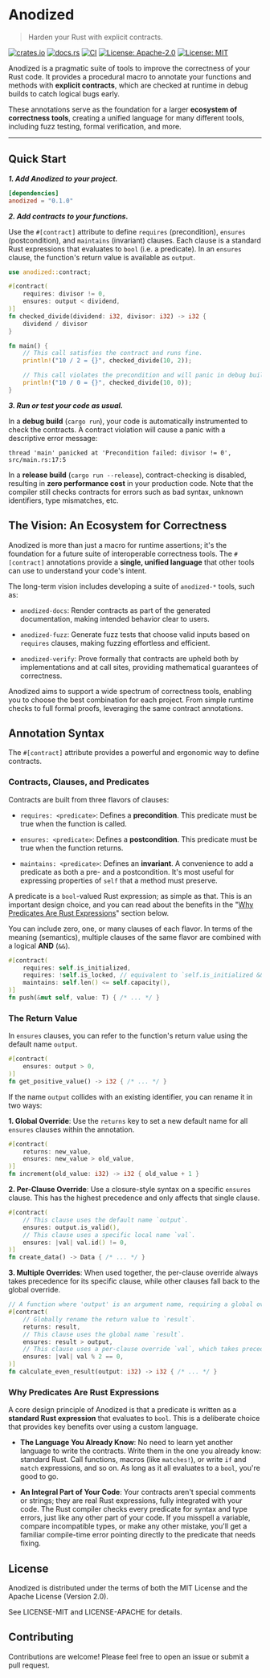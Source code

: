 # Anodized

> Harden your Rust with explicit contracts.

[![crates.io](https://img.shields.io/crates/v/anodized.svg)](https://crates.io/crates/anodized)
[![docs.rs](https://docs.rs/anodized/badge.svg)](https://docs.rs/anodized)
[![CI](https://github.com/mkovaxx/anodized/actions/workflows/ci.yml/badge.svg)](https://github.com/mkovaxx/anodized/actions/workflows/ci.yml)
[![License: Apache-2.0](https://img.shields.io/badge/license-MIT-blue.svg)](https://github.com/mkovaxx/anodized/blob/main/LICENSE-Apache-2.0)
[![License: MIT](https://img.shields.io/badge/license-Apache--2.0-blue.svg)](https://github.com/mkovaxx/anodized/blob/main/LICENSE-MIT)

Anodized is a pragmatic suite of tools to improve the correctness of your Rust code. It provides a procedural macro to annotate your functions and methods with **explicit contracts**, which are checked at runtime in debug builds to catch logical bugs early.

These annotations serve as the foundation for a larger **ecosystem of correctness tools**, creating a unified language for many different tools, including fuzz testing, formal verification, and more.

***

## Quick Start

***1. Add Anodized to your project.***

```toml
[dependencies]
anodized = "0.1.0"
```

***2. Add contracts to your functions.***

Use the `#[contract]` attribute to define `requires` (precondition), `ensures` (postcondition), and `maintains` (invariant) clauses. Each clause is a standard Rust expressions that evaluates to `bool` (i.e. a predicate). In an `ensures` clause, the function's return value is available as `output`.

```rust
use anodized::contract;

#[contract(
    requires: divisor != 0,
    ensures: output < dividend,
)]
fn checked_divide(dividend: i32, divisor: i32) -> i32 {
    dividend / divisor
}

fn main() {
    // This call satisfies the contract and runs fine.
    println!("10 / 2 = {}", checked_divide(10, 2));

    // This call violates the precondition and will panic in debug builds.
    println!("10 / 0 = {}", checked_divide(10, 0));
}
```

***3. Run or test your code as usual.***

In a **debug build** (`cargo run`), your code is automatically instrumented to check the contracts. A contract violation will cause a panic with a descriptive error message:

```
thread 'main' panicked at 'Precondition failed: divisor != 0', src/main.rs:17:5
```

In a **release build** (`cargo run --release`), contract-checking is disabled, resulting in **zero performance cost** in your production code. Note that the compiler still checks contracts for errors such as bad syntax, unknown identifiers, type mismatches, etc.

## The Vision: An Ecosystem for Correctness

Anodized is more than just a macro for runtime assertions; it's the foundation for a future suite of interoperable correctness tools. The `#[contract]` annotations provide a **single, unified language** that other tools can use to understand your code's intent.

The long-term vision includes developing a suite of `anodized-*` tools, such as:

- `anodized-docs`: Render contracts as part of the generated documentation, making intended behavior clear to users.

- `anodized-fuzz`: Generate fuzz tests that choose valid inputs based on `requires` clauses, making fuzzing effortless and efficient.

- `anodized-verify`: Prove formally that contracts are upheld both by implementations and at call sites, providing mathematical guarantees of correctness.

Anodized aims to support a wide spectrum of correctness tools, enabling you to choose the best combination for each project. From simple runtime checks to full formal proofs, leveraging the same contract annotations.

## Annotation Syntax

The `#[contract]` attribute provides a powerful and ergonomic way to define contracts.

### Contracts, Clauses, and Predicates

Contracts are built from three flavors of clauses:

- `requires: <predicate>`: Defines a **precondition**. This predicate must be true when the function is called.

- `ensures: <predicate>`: Defines a **postcondition**. This predicate must be true when the function returns.

- `maintains: <predicate>`: Defines an **invariant**. A convenience to add a predicate as both a pre- and a postcondition. It's most useful for expressing properties of `self` that a method must preserve.

A predicate is a `bool`-valued Rust expression; as simple as that. This is an important design choice, and you can read about the benefits in the "[Why Predicates Are Rust Expressions](#why-predicates-are-rust-expressions)" section below.

You can include zero, one, or many clauses of each flavor. In terms of the meaning (semantics), multiple clauses of the same flavor are combined with a logical **AND** (`&&`).

```rust
#[contract(
    requires: self.is_initialized,
    requires: !self.is_locked, // equivalent to `self.is_initialized && !self.is_locked`
    maintains: self.len() <= self.capacity(),
)]
fn push(&mut self, value: T) { /* ... */ }
```

### The Return Value

In `ensures` clauses, you can refer to the function's return value using the default name `output`.

```rust
#[contract(
    ensures: output > 0,
)]
fn get_positive_value() -> i32 { /* ... */ }
```

If the name `output` collides with an existing identifier, you can rename it in two ways:

**1. Global Override**: Use the `returns` key to set a new default name for all `ensures` clauses within the annotation.

```rust
#[contract(
    returns: new_value,
    ensures: new_value > old_value,
)]
fn increment(old_value: i32) -> i32 { old_value + 1 }
```

**2. Per-Clause Override**: Use a closure-style syntax on a specific `ensures` clause. This has the highest precedence and only affects that single clause.

```rust
#[contract(
    // This clause uses the default name `output`.
    ensures: output.is_valid(),
    // This clause uses a specific local name `val`.
    ensures: |val| val.id() != 0,
)]
fn create_data() -> Data { /* ... */ }
```

**3. Multiple Overrides**: When used together, the per-clause override always takes precedence for its specific clause, while other clauses fall back to the global override.

```rust
// A function where 'output' is an argument name, requiring a global override.
#[contract(
    // Globally rename the return value to `result`.
    returns: result,
    // This clause uses the global name `result`.
    ensures: result > output,
    // This clause uses a per-clause override `val`, which takes precedence.
    ensures: |val| val % 2 == 0,
)]
fn calculate_even_result(output: i32) -> i32 { /* ... */ }
```

### Why Predicates Are Rust Expressions

A core design principle of Anodized is that a predicate is written as a **standard Rust expression** that evaluates to `bool`. This is a deliberate choice that provides key benefits over using a custom language.

- **The Language You Already Know**: No need to learn yet another language to write the contracts. Write them in the one you already know: standard Rust. Call functions, macros (like `matches!`), or write `if` and `match` expressions, and so on. As long as it all evaluates to a `bool`, you're good to go.

- **An Integral Part of Your Code**: Your contracts aren't special comments or strings; they are real Rust expressions, fully integrated with your code. The Rust compiler checks every predicate for syntax and type errors, just like any other part of your code. If you misspell a variable, compare incompatible types, or make any other mistake, you'll get a familiar compile-time error pointing directly to the predicate that needs fixing.

## License

Anodized is distributed under the terms of both the MIT License and the Apache License (Version 2.0).

See LICENSE-MIT and LICENSE-APACHE for details.

## Contributing

Contributions are welcome! Please feel free to open an issue or submit a pull request.

